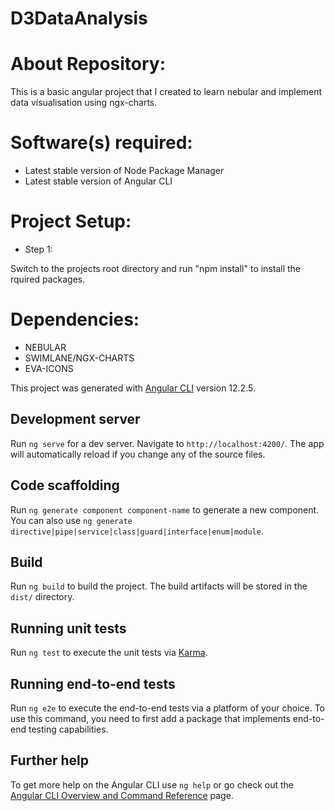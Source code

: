 # D3DataAnalysis

# About Repository:
This is a basic angular project that I created to learn nebular and implement data visualisation using ngx-charts.

# Software(s) required:
* Latest stable version of Node Package Manager
* Latest stable version of Angular CLI

# Project Setup:

* Step 1:

Switch to the projects root directory and run "npm install" to install the rquired packages.

# Dependencies:
* NEBULAR
* SWIMLANE/NGX-CHARTS
* EVA-ICONS

This project was generated with [Angular CLI](https://github.com/angular/angular-cli) version 12.2.5.

## Development server

Run `ng serve` for a dev server. Navigate to `http://localhost:4200/`. The app will automatically reload if you change any of the source files.

## Code scaffolding

Run `ng generate component component-name` to generate a new component. You can also use `ng generate directive|pipe|service|class|guard|interface|enum|module`.

## Build

Run `ng build` to build the project. The build artifacts will be stored in the `dist/` directory.

## Running unit tests

Run `ng test` to execute the unit tests via [Karma](https://karma-runner.github.io).

## Running end-to-end tests

Run `ng e2e` to execute the end-to-end tests via a platform of your choice. To use this command, you need to first add a package that implements end-to-end testing capabilities.

## Further help

To get more help on the Angular CLI use `ng help` or go check out the [Angular CLI Overview and Command Reference](https://angular.io/cli) page.
